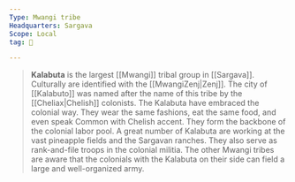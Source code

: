 ```yaml
---
Type: Mwangi tribe
Headquarters: Sargava
Scope: Local
tag: 👥

---
```


> **Kalabuta** is the largest [[Mwangi]] tribal group in [[Sargava]]. Culturally are identified with the [[MwangiZenj|Zenj]]. The city of [[Kalabuto]] was named after the name of this tribe by the [[Cheliax|Chelish]] colonists. The Kalabuta have embraced the colonial way. They wear the same fashions, eat the same food, and even speak Common with Chelish accent. They form the backbone of the colonial labor pool. A great number of Kalabuta are working at the vast pineapple fields and the Sargavan ranches. They also serve as rank-and-file troops in the colonial militia. The other Mwangi tribes are aware that the colonials with the Kalabuta on their side can field a large and well-organized army.







